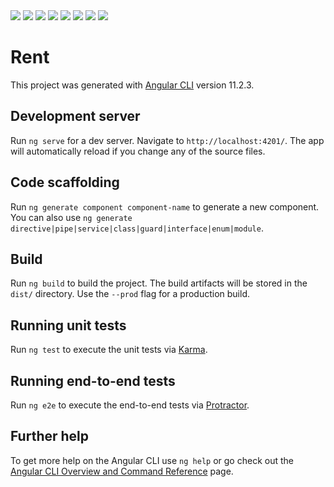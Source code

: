<img src="https://github.com/mrm65/rentacar-frontend/blob/master/1.JPG" width="auto"> 
<img src="https://github.com/mrm65/rentacar-frontend/blob/master/2.JPG" width="auto"> 
<img src="https://github.com/mrm65/rentacar-frontend/blob/master/3.JPG" width="auto"> 
<img src="https://github.com/mrm65/rentacar-frontend/blob/master/4.JPG" width="auto"> 
<img src="https://github.com/mrm65/rentacar-frontend/blob/master/5.JPG" width="auto"> 
<img src="https://github.com/mrm65/rentacar-frontend/blob/master/6.JPG" width="auto"> 
<img src="https://github.com/mrm65/rentacar-frontend/blob/master/7.JPG" width="auto"> 
<img src="https://github.com/mrm65/rentacar-frontend/blob/master/8.JPG" width="auto"> 

# Rent

This project was generated with [Angular CLI](https://github.com/angular/angular-cli) version 11.2.3.

## Development server

Run `ng serve` for a dev server. Navigate to `http://localhost:4201/`. The app will automatically reload if you change any of the source files.

## Code scaffolding

Run `ng generate component component-name` to generate a new component. You can also use `ng generate directive|pipe|service|class|guard|interface|enum|module`.

## Build

Run `ng build` to build the project. The build artifacts will be stored in the `dist/` directory. Use the `--prod` flag for a production build.

## Running unit tests

Run `ng test` to execute the unit tests via [Karma](https://karma-runner.github.io).

## Running end-to-end tests

Run `ng e2e` to execute the end-to-end tests via [Protractor](http://www.protractortest.org/).

## Further help

To get more help on the Angular CLI use `ng help` or go check out the [Angular CLI Overview and Command Reference](https://angular.io/cli) page.



